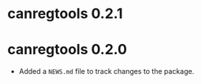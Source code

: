 # canregtools 0.2.1

# canregtools 0.2.0

* Added a `NEWS.md` file to track changes to the package.
